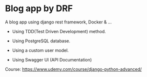 
# Blog app by DRF

A blog app using django rest framework, Docker & ...

- Using TDD(Test Driven Development) method.

- Using PostgreSQL database.

- Using a custom user model.

- Using Swagger UI (API Documentation)


Course: https://www.udemy.com/course/django-python-advanced/
